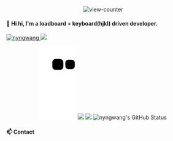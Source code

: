 <p align="center"><img src="https://count.getloli.com/get/@nyngwang.github" alt="view-counter"></p>

#### 👋 Hi hi, I'm a loadboard + keyboard(hjkl) driven developer.

<p align="left"> 
  <a href="https://github.com/nyngwang/nyngwang/">
    <img src="https://komarev.com/ghpvc/?username=nyngwang" alt="nyngwang" />
  </a>
  <!-- <a href="http://twitter.com/;;;;;;;;;;;;">
    <img height="20" src="https://img.shields.io/twitter/follow/;;;;;;;;;;;;;;;;?label=Twitter&logo=twitter&style=flat" />
  </a> -->
  <a href="https://github.com/nyngwang">
    <img height="20" src="https://img.shields.io/github/followers/nyngwang?label=follow&logo=github&style=flat" />
  </a>
  <!-- <a href="https://www.reddit.com/user/;;;;;;;;;;;;;;;;;;;;;">
    <img height="20" src="https://img.shields.io/reddit/user-karma/combined/;;;;;;;;;;;;?label=Reddit&logo=reddit&style=flat" />
  </a> -->
  <!-- <a href="https://stackoverflow.com/users/000000000/;;;;;;;;;;;;;;;">
    <img height="20" src="https://img.shields.io/stackexchange/stackoverflow/r/000000000000?label=StackOverflow&logo=stack-overflow&style=flat" />
  </a> -->
</p>

<p align="center">
  <img src="https://raw.githubusercontent.com/nyngwang/nyngwang/output/github-contribution-grid-snake.svg" />
  <img src="https://github-profile-trophy.vercel.app/?username=nyngwang&column=7&theme=onedark" />
  <img src="https://user-images.githubusercontent.com/24765272/157712462-c5835922-d4c6-4277-8c64-f8c260cea1ba.png" width="1000">
  <img src="https://github-readme-stats.vercel.app/api?username=nyngwang&count_private=true&show_icons=true&theme=tokyonight" alt="nyngwang's GitHub Status">
</p>

<!-- ![nyngwang's GitHub Stats](https://github-readme-stats.vercel.app/api?username=nyngwang&count_private=true&show_icons=true&theme=tokyonight) -->


#### 📫 Contact

<!-- - [/u/nyngwang on reddit](https://afk;sdjf;lkasdjfkl;ajsd;klfjas;lkdjf) -->

<!--
**ibhagwan/ibhagwan** is a ✨ _special_ ✨ repository because its `README.md` (this file) appears on your GitHub profile.

Here are some ideas to get you started:

- 🔭 I’m currently working on ...
- 🌱 I’m currently learning ...
- 👯 I’m looking to collaborate on ...
- 🤔 I’m looking for help with ...
- 💬 Ask me about ...
- 📫 How to reach me: ...
- 😄 Pronouns: ...
- ⚡ Fun fact: ...
-->
